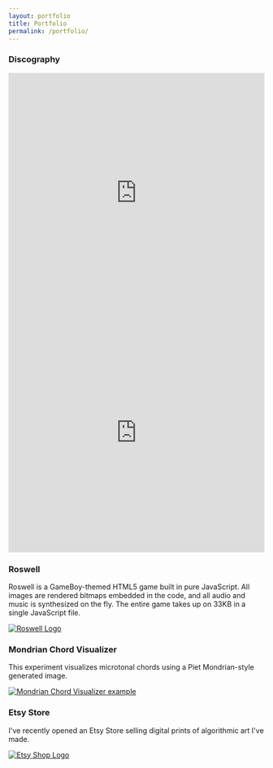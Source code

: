 ```yaml
---
layout: portfolio
title: Portfolio
permalink: /portfolio/
---
```



### Discography
<div class="container">
    <div class="row">
        <div class="col-md-6">
            <iframe style="border: 0; width: 100%; height: 472px;" src="https://bandcamp.com/EmbeddedPlayer/album=3890070958/size=large/bgcol=333333/linkcol=0f91ff/artwork=small/transparent=true/" seamless><a href="https://chipbell.bandcamp.com/album/iceberg">Iceberg by Chip Bell</a></iframe>
        </div>
        <div class="col-md-6">
            <iframe style="border: 0; width: 100%; height: 472px;" src="https://bandcamp.com/EmbeddedPlayer/album=3629815185/size=large/bgcol=333333/linkcol=0f91ff/artwork=small/transparent=true/" seamless><a href="https://chipbell.bandcamp.com/album/roswell">Roswell by Chip Bell</a></iframe>
        </div>
    </div>
</div>

### Roswell
Roswell is a GameBoy-themed HTML5 game built in pure JavaScript.
All images are rendered bitmaps embedded in the code, and all audio and music is synthesized on the fly.
The entire game takes up on 33KB in a single JavaScript file.

[![Roswell Logo]({{site.baseurl}}/assets/images/roswell_logo.png)](https://sandcat1907.itch.io/roswell)

### Mondrian Chord Visualizer
This experiment visualizes microtonal chords using a Piet Mondrian-style generated image.

[![Mondrian Chord Visualizer example]({{site.baseurl}}/assets/images/mondrian.gif)]({{site.baseurl}}/assets/mondrian/index.html)

### Etsy Store
I've recently opened an Etsy Store selling digital prints of algorithmic art I've made.

[![Etsy Shop Logo]({{site.baseurl}}/assets/images/etsy_logo.png)](https://www.etsy.com/shop/CeridwenCrafting)
